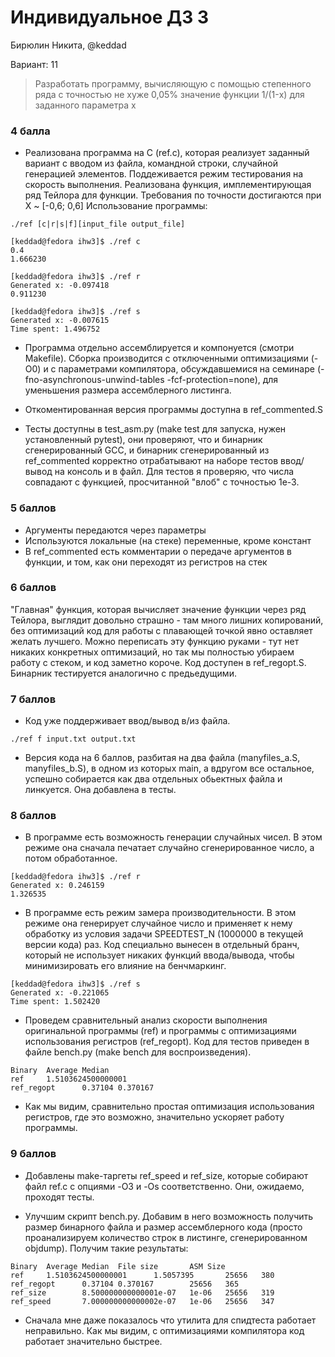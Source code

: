 # Индивидуальное ДЗ 3
Бирюлин Никита, @keddad

Вариант: 11

> Разработать программу, вычисляющую с помощью степенного ряда с точностью не хуже 0,05% значение функции 1/(1-x) для заданного параметра x


### 4 балла
* Реализована программа на C (ref.c), которая реализует заданный вариант с вводом из файла, командной строки, случайной генерацией элементов. Поддеживается режим тестирования на скорость выполнения. Реализована функция, имплементирующая ряд Тейлора для функции. Требования по точности достигаются при X ~ [-0,6; 0,6] Использование программы:

```
./ref [c|r|s|f][input_file output_file]
```

```
[keddad@fedora ihw3]$ ./ref c
0.4
1.666230
```

```
[keddad@fedora ihw3]$ ./ref r
Generated x: -0.097418
0.911230
```

```
[keddad@fedora ihw3]$ ./ref s
Generated x: -0.007615
Time spent: 1.496752
```

* Программа отдельно ассемблируется и компонуется (смотри Makefile). Сборка производится с отключенными оптимизациями (-O0) и с параметрами компилятора, обсуждавшемися на семинаре (-fno-asynchronous-unwind-tables -fcf-protection=none), для уменьшения размера ассемблерного листинга.

* Откоментированная версия программы доступна в ref_commented.S

* Тесты доступны в test_asm.py (make test для запуска, нужен установленный pytest), они проверяют, что и бинарник сгенерированный GCC, и бинарник сгенерированный из ref_commented корректно отрабатывают на наборе тестов ввод/вывод на консоль и в файл. Для тестов я проверяю, что числа совпадают с функцией, просчитанной "влоб" с точностью 1e-3.

### 5 баллов

* Аргументы передаются через параметры
* Используются локальные (на стеке) переменные, кроме констант
* В ref_commented есть комментарии о передаче аргументов в функции, и том, как они переходят из регистров на стек

### 6 баллов

"Главная" функция, которая вычисляет значение функции через ряд Тейлора, выглядит довольно страшно - там много лишних копирований, без оптимизаций код для работы с плавающей точкой явно оставляет желать лучшего. Можно переписать эту функцию руками - тут нет никаких конкретных оптимизаций, но так мы полностью убираем работу с стеком, и код заметно короче. Код доступен в ref_regopt.S. Бинарник тестируется аналогично с предьедущими.

### 7 баллов
* Код уже поддерживает ввод/вывод в/из файла.
```
./ref f input.txt output.txt
```

* Версия кода на 6 баллов, разбитая на два файла (manyfiles_a.S, manyfiles_b.S), в одном из которых main, а вдругом все остальное, успешно собирается как два отдельных обьектных файла и линкуется. Она добавлена в тесты.

### 8 баллов

* В программе есть возможность генерации случайных чисел. В этом режиме она сначала печатает случайно сгенерированное число, а потом обработанное.
```
[keddad@fedora ihw3]$ ./ref r
Generated x: 0.246159
1.326535
```

* В программе есть режим замера производительности. В этом режиме она генерирует случайное число и применяет к нему обработку из условия задачи SPEEDTEST_N (1000000 в текущей версии кода) раз. Код специально вынесен в отдельный бранч, который не использует никаких функций ввода/вывода, чтобы минимизировать его влияние на бенчмаркинг.
```
[keddad@fedora ihw3]$ ./ref s
Generated x: -0.221065
Time spent: 1.502420
```

* Проведем сравнительный анализ скорости выполнения оригинальной программы (ref) и программы с оптимизациями использования регистров (ref_regopt). Код для тестов приведен в файле bench.py (make bench для воспроизведения).

```
Binary  Average Median
ref     1.5103624500000001
ref_regopt      0.37104 0.370167
```

* Как мы видим, сравнительно простая оптимизация использования регистров, где это возможно, значительно ускоряет работу программы.

### 9 баллов

* Добавлены make-таргеты ref_speed и ref_size, которые собирают файл ref.c c опциями -O3 и -Os соответственно. Они, ожидаемо, проходят тесты.

* Улучшим скрипт bench.py. Добавим в него возможность получить размер бинарного файла и размер ассемблерного кода (просто проанализируем количество строк в листинге, сгенерированном objdump). Получим такие результаты:

```
Binary  Average Median  File size       ASM Size
ref     1.5103624500000001      1.5057395       25656   380
ref_regopt      0.37104 0.370167        25656   365
ref_size        8.500000000000001e-07   1e-06   25656   319
ref_speed       7.000000000000002e-07   1e-06   25656   347
```

* Сначала мне даже показалось что утилита для спидтеста работает неправильно. Как мы видим, с оптимизациями компилятора код работает значительно быстрее.
